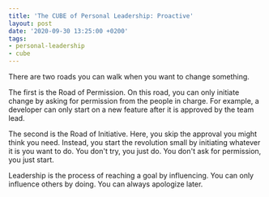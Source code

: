 ```yaml
---
title: 'The CUBE of Personal Leadership: Proactive'
layout: post
date: '2020-09-30 13:25:00 +0200'
tags:
- personal-leadership
- cube
---
```


There are two roads you can walk when you want to change something.

The first is the Road of Permission. On this road, you can only initiate change by asking for permission from the people in charge. For example, a developer can only start on a new feature after it is approved by the team lead.

The second is the Road of Initiative. Here, you skip the approval you might think you need. Instead, you start the revolution small by initiating whatever it is you want to do. You don't try, you just do. You don't ask for permission, you just start.

Leadership is the process of reaching a goal by influencing. You can only influence others by doing. You can always apologize later.
